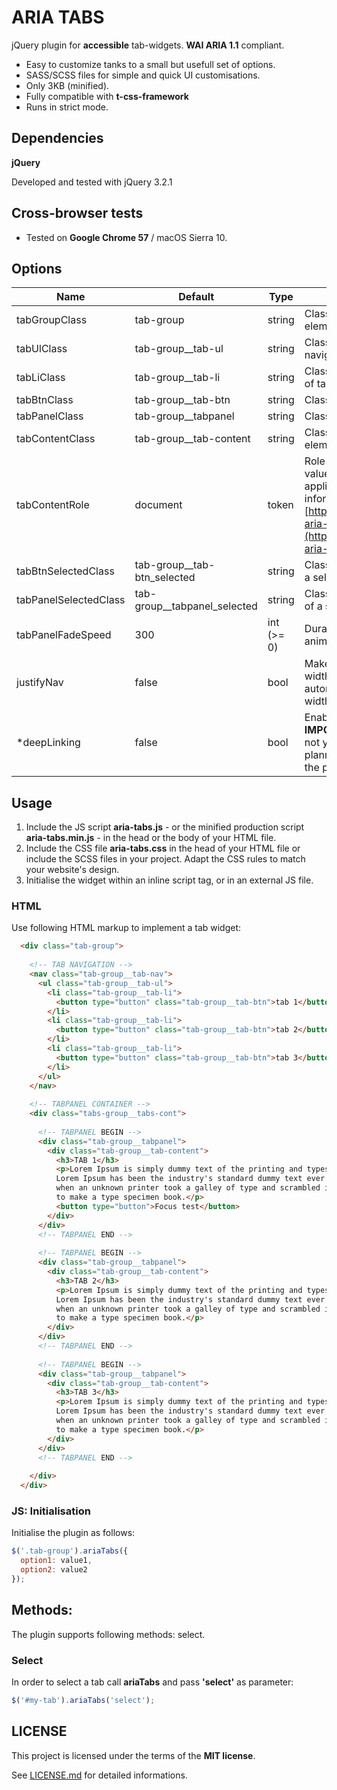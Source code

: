 # ARIA TABS

jQuery plugin for **accessible** tab-widgets. **WAI ARIA 1.1** compliant.

* Easy to customize tanks to a small but usefull set of options.
* SASS/SCSS files for simple and quick UI customisations.
* Only 3KB (minified).
* Fully compatible with **t-css-framework**
* Runs in strict mode.

## Dependencies

**jQuery**

Developed and tested with jQuery 3.2.1

## Cross-browser tests

* Tested on **Google Chrome 57** / macOS Sierra 10.

## Options

Name | Default | Type | Description
-----|---------|------|-------------
tabGroupClass | tab-group | string | Class name of tab group elements.
tabUlClass | tab-group__tab-ul | string | Class name of tab navigational region.
tabLiClass | tab-group__tab-li | string | Class name of &lt;li&gt; elements of tab navigational region.
tabBtnClass | tab-group__tab-btn | string | Class name of tab buttons
tabPanelClass | tab-group__tabpanel | string | Class name of tabpanels
tabContentClass | tab-group__tab-content | string | Class name of tab content elements
tabContentRole | document | token | Role of tab content. Accepted values: document, application. For more information see [https://www.w3.org/TR/wai-aria-1.1/](https://www.w3.org/TR/wai-aria-1.1/).
tabBtnSelectedClass | tab-group__tab-btn_selected | string | Class added to the button of a selected tab.
tabPanelSelectedClass | tab-group__tabpanel_selected | string | Class added to the tab-panel of a selected tab.
tabPanelFadeSpeed | 300 | int (>= 0) | Duration of fade-in animations of a tabpanel.
justifyNav| false | bool | Make navigation take the full width of the tab-widget by automatically setting the width of each `<li>` in the nav.
*deepLinking | false | bool | Enable deep linking for tabs. **IMPORTANT:** This feature is not yet implemented, but is planned for future versions of the plugin.

## Usage

1. Include the JS script **aria-tabs.js** - or the minified production script **aria-tabs.min.js** - in the head or the body of your HTML file.
2. Include the CSS file  **aria-tabs.css** in the head of your HTML file or include the SCSS files in your project. Adapt the CSS rules to match your website's design. 
3. Initialise the widget within an inline script tag, or in an external JS file.


### HTML

Use following HTML markup to implement a tab widget:


```html
  <div class="tab-group">
  
    <!-- TAB NAVIGATION -->
    <nav class="tab-group__tab-nav">
      <ul class="tab-group__tab-ul">
        <li class="tab-group__tab-li">
          <button type="button" class="tab-group__tab-btn">tab 1</button>
        </li>
        <li class="tab-group__tab-li">
          <button type="button" class="tab-group__tab-btn">tab 2</button>
        </li>
        <li class="tab-group__tab-li">
          <button type="button" class="tab-group__tab-btn">tab 3</button>
        </li>
      </ul>
    </nav>
    
    <!-- TABPANEL CONTAINER -->
    <div class="tabs-group__tabs-cont">
    
      <!-- TABPANEL BEGIN -->
      <div class="tab-group__tabpanel">
        <div class="tab-group__tab-content">
          <h3>TAB 1</h3>
          <p>Lorem Ipsum is simply dummy text of the printing and typesetting industr
          Lorem Ipsum has been the industry's standard dummy text ever since the 1500s, 
          when an unknown printer took a galley of type and scrambled it
          to make a type specimen book.</p>
          <button type="button">Focus test</button>
        </div>
      </div>
      <!-- TABPANEL END -->
      
      <!-- TABPANEL BEGIN -->
      <div class="tab-group__tabpanel">
        <div class="tab-group__tab-content">
          <h3>TAB 2</h3>
          <p>Lorem Ipsum is simply dummy text of the printing and typesetting industr
          Lorem Ipsum has been the industry's standard dummy text ever since the 1500s, 
          when an unknown printer took a galley of type and scrambled it
          to make a type specimen book.</p>
        </div>
      </div>
      <!-- TABPANEL END -->
      
      <!-- TABPANEL BEGIN -->
      <div class="tab-group__tabpanel">
        <div class="tab-group__tab-content">
          <h3>TAB 3</h3>
          <p>Lorem Ipsum is simply dummy text of the printing and typesetting industr
          Lorem Ipsum has been the industry's standard dummy text ever since the 1500s, 
          when an unknown printer took a galley of type and scrambled it
          to make a type specimen book.</p>
        </div>
      </div>
      <!-- TABPANEL END -->
      
    </div>
  </div>
```

### JS: Initialisation

Initialise the plugin as follows:

```javascript
$('.tab-group').ariaTabs({
  option1: value1,
  option2: value2
});
```

## Methods:

The plugin supports following methods: select.

### Select

In order to select a tab call **ariaTabs** and pass **'select'** as parameter:

```javascript
$('#my-tab').ariaTabs('select');
```

## LICENSE

This project is licensed under the terms of the **MIT license**.

See [LICENSE.md](LICENSE.md) for detailed informations.